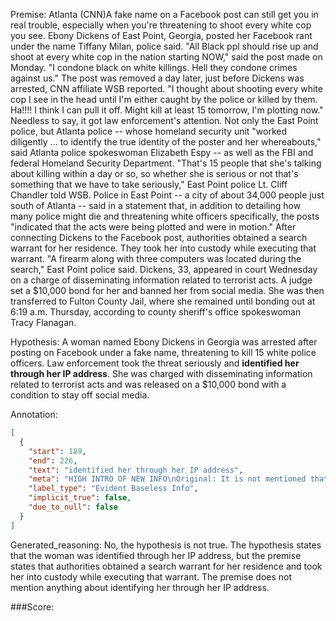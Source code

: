 
Premise:
Atlanta (CNN)A fake name on a Facebook post can still get you in real trouble, especially when you're threatening to shoot every white cop you see. Ebony Dickens of East Point, Georgia, posted her Facebook rant under the name Tiffany Milan, police said. "All Black ppl should rise up and shoot at every white cop in the nation starting NOW," said the post made on Monday. "I condone black on white killings. Hell they condone crimes against us." The post was removed a day later, just before Dickens was arrested, CNN affiliate WSB reported. "I thought about shooting every white cop I see in the head until I'm either caught by the police or killed by them.  Ha!!!!  I think I can pull it off.  Might kill at least 15 tomorrow, I'm plotting now." Needless to say, it got law enforcement's attention. Not only the East Point police, but Atlanta police -- whose homeland security unit "worked diligently ... to identify the true identity of the poster and her whereabouts," said Atlanta police spokeswoman Elizabeth Espy -- as well as the FBI and federal Homeland Security Department. "That's 15 people that she's talking about killing within a day or so, so whether she is serious or not that's something that we have to take seriously," East Point police Lt. Cliff Chandler told WSB. Police in East Point -- a city of about 34,000 people just south of Atlanta -- said in a statement that, in addition to detailing how many police might die and threatening white officers specifically, the posts "indicated that the acts were being plotted and were in motion." After connecting Dickens to the Facebook post, authorities obtained a search warrant for her residence. They took her into custody while executing that warrant. "A firearm along with three computers was located during the search," East Point police said. Dickens, 33, appeared in court Wednesday on a charge of disseminating information related to terrorist acts. A judge set a $10,000 bond for her and banned her from social media. She was then transferred to Fulton County Jail, where she remained until bonding out at 6:19 a.m. Thursday, according to county sheriff's office spokeswoman Tracy Flanagan.


Hypothesis:
A woman named Ebony Dickens in Georgia was arrested after posting on Facebook under a fake name, threatening to kill 15 white police officers. Law enforcement took the threat seriously and **identified her through her IP address**. She was charged with disseminating information related to terrorist acts and was released on a $10,000 bond with a condition to stay off social media.

Annotation:
```json
[
  {
    "start": 189,
    "end": 226,
    "text": "identified her through her IP address",
    "meta": "HIGH INTRO OF NEW INFO\nOriginal: It is not mentioned that that police identified her through her IP address.\nGenerative: identified her through her IP address",
    "label_type": "Evident Baseless Info",
    "implicit_true": false,
    "due_to_null": false
  }
]
```

Generated_reasoning:
No, the hypothesis is not true. The hypothesis states that the woman was identified through her IP address, but the premise states that authorities obtained a search warrant for her residence and took her into custody while executing that warrant. The premise does not mention anything about identifying her through her IP address.

###Score:
